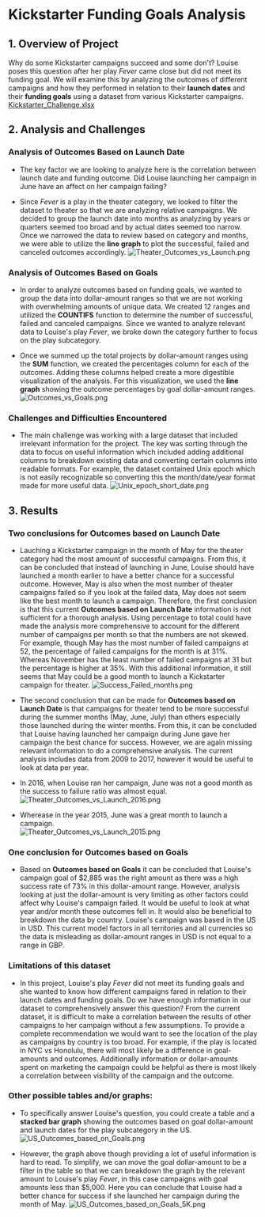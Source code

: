 # Kickstarter Funding Goals Analysis

## 1. Overview of Project
Why do some Kickstarter campaigns succeed and some don't? Louise poses this question after her play _Fever_ came close but did not meet its funding goal. We will examine this by analyzing the outcomes of different campaigns and how they performed in relation to their **launch dates** and their **funding goals** using a dataset from various Kickstarter campaigns.
[Kickstarter_Challenge.xlsx](Kickstarter_Challenge.xlsx)

## 2. Analysis and Challenges

### Analysis of Outcomes Based on Launch Date
- The key factor we are looking to analyze here is the correlation between launch date and funding outcome.  Did Louise launching her campaign in June have an affect on her campaign failing?  

- Since _Fever_ is a play in the theater category, we looked to filter the dataset to theater so that we are analyzing relative campaigns.   We decided to group the launch date into months as analyzing by years or quarters seemed too broad and by actual dates seemed too narrow.  Once we narrowed the data to review based on category and months, we were able to utilize the **line graph** to plot the successful, failed and canceled outcomes accordingly.
![Theater_Outcomes_vs_Launch.png](Theater_Outcomes_vs_Launch.png)

### Analysis of Outcomes Based on Goals
- In order to analyze outcomes based on funding goals, we wanted to group the data into dollar-amount ranges so that we are not working with overwhelming amounts of unique data. We created 12 ranges and utilized the **COUNTIFS** function to determine the number of successful, failed and canceled campaigns.  Since we wanted to analyze relevant data to Louise's play _Fever_, we broke down the category further to focus on the play subcategory.  

- Once we summed up the total projects by dollar-amount ranges using the **SUM** function, we created the percentages column for each of the outcomes.  Adding these columns helped create a more digestible visualization of the analysis.  For this visualization, we used the **line graph** showing the outcome percentages by goal dollar-amount ranges.
![Outcomes_vs_Goals.png](Outcomes_vs_Goals.png)

### Challenges and Difficulties Encountered
- The main challenge was working with a large dataset that included irrelevant information for the project.  The key was sorting through the data to focus on useful information which included adding additional columns to breakdown existing data and converting certain columns into readable formats.  For example, the dataset contained Unix epoch which is not easily recognizable so converting this the month/date/year format made for more useful data.
![Unix_epoch_short_date.png](Unix_epoch_short_date.png)

## 3. Results

### Two conclusions for Outcomes based on Launch Date
- Lauching a Kickstarter campaign in the month of May for the theater category had the most amount of successful campaigns.  From this, it can be concluded that instead of launching in June, Louise should have launched a month earlier to have a better chance for a successful outcome. However, May is also when the most number of theater campaigns failed so if you look at the failed data, May does not seem like the best month to launch a campaign.  Therefore, the first conclusion is that this current **Outcomes based on Launch Date** information is not sufficient for a thorough analysis.  Using percentage to total could have made the analysis more comprehensive to account for the different number of campaigns per month so that the numbers are not skewed.  For example, though May has the most number of failed campaigns at 52, the percentage of failed campaigns for the month is at 31%.  Whereas November has the least number of failed campaigns at 31 but the percentage is higher at 35%.  With this additional information, it still seems that May could be a good month to launch a Kickstarter campaign for theater.
![Success_Failed_months.png](Success_Failed_months.png)

- The second conclusion that can be made for **Outcomes based on Launch Date** is that campaigns for theater tend to be more successful during the summer months (May, June, July) than others especially those launched during the winter months.  From this, it can be concluded that Louise having launched her campaign during June gave her campaign the best chance for success.  However, we are again missing relevant information to do a comprehensive analysis.  The current analysis includes data from 2009 to 2017, however it would be useful to look at data per year.  

- In 2016, when Louise ran her campaign, June was not a good month as the success to failure ratio was almost equal.
![Theater_Outcomes_vs_Launch_2016.png](Theater_Outcomes_vs_Launch_2016.png)

- Wherease in the year 2015, June was a great month to launch a campaign.  
![Theater_Outcomes_vs_Launch_2015.png](Theater_Outcomes_vs_Launch_2015.png)

### One conclusion for Outcomes based on Goals
- Based on **Outcomes based on Goals** it can be concluded that Louise's campaign goal of $2,885 was the right amount as there was a high success rate of 73% in this dollar-amount range.  However, analysis looking at just the dollar-amount is very limiting as other factors could affect why Louise's campaign failed.  It would be useful to look at what year and/or month these outcomes fell in.  It would also be beneficial to breakdown the data by country.  Louise's campaign was based in the US in USD.  This current model factors in all territories and all currencies so the data is misleading as dollar-amount ranges in USD is not equal to a range in GBP.

### Limitations of this dataset
- In this project, Louise's play _Fever_ did not meet its funding goals and she wanted to know how different campaigns fared in relation to their launch dates and funding goals. Do we have enough information in our dataset to comprehensively answer this question?  From the current dataset, it is difficult to make a correlation between the results of other campaigns to her campaign without a few assumptions.  To provide a complete recommendation we would want to see the location of the play as campaigns by country is too broad.  For example, if the play is located in NYC vs Honolulu, there will most likely be a difference in goal-amounts and outcomes.  Additionally information or dollar-amounts spent on marketing the campaign could be helpful as there is most likely a correlation between visibility of the campaign and the outcome.  

### Other possible tables and/or graphs:
- To specifically answer Louise's question, you could create a table and a **stacked bar graph** showing the outcomes based on goal dollar-amount and launch dates for the play subcategory in the US.
![US_Outcomes_based_on_Goals.png](US_Outcomes_based_on_Goals.png)

- However, the graph above though providing a lot of useful information is hard to read.  To simplify, we can move the goal dollar-amount to be a filter in the table so that we can breakdown the graph by the relevant amount to Louise's play _Fever_, in this case campaigns with goal amounts less than $5,000.  Here you can conclude that Louise had a better chance for success if she launched her campaign during the month of May.
![US_Outcomes_based_on_Goals_5K.png](US_Outcomes_based_on_Goals_5K.png)
